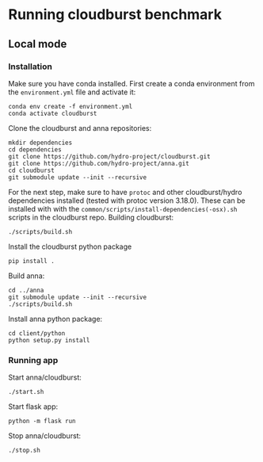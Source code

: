 # Running cloudburst benchmark

## Local mode

### Installation
Make sure you have conda installed. First create a conda environment from the `environment.yml` file and activate it:
```
conda env create -f environment.yml
conda activate cloudburst
```
Clone the cloudburst and anna repositories:
```
mkdir dependencies
cd dependencies
git clone https://github.com/hydro-project/cloudburst.git
git clone https://github.com/hydro-project/anna.git
cd cloudburst
git submodule update --init --recursive
```
For the next step, make sure to have `protoc` and other cloudburst/hydro dependencies installed (tested with protoc version 3.18.0). These can be installed with with the `common/scripts/install-dependencies(-osx).sh` scripts in the cloudburst repo. Building cloudburst: 
```
./scripts/build.sh
```
Install the cloudburst python package
```
pip install .
```
Build anna:
```
cd ../anna
git submodule update --init --recursive
./scripts/build.sh
```
Install anna python package:
```
cd client/python
python setup.py install
```

### Running app
Start anna/cloudburst:
```
./start.sh
```
Start flask app:
```
python -m flask run
```
Stop anna/cloudburst:
```
./stop.sh
```